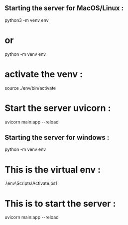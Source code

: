 ## Starting the server for MacOS/Linux :

python3 -m venv env

# or

python -m venv env

# activate the venv :

source ./env/bin/activate

# Start the server uvicorn :
uvicorn main:app --reload



## Starting the server for windows :


python -m venv env

# This is the virtual env :
.\env\Scripts\Activate.ps1 

# This is to start the server :
uvicorn main:app --reload